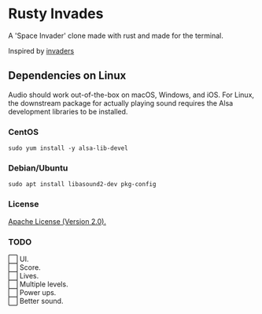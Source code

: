 # Rusty Invades

A 'Space Invader' clone made with rust and made for the terminal.

Inspired by [invaders](https://github.com/CleanCut/invaders)

## Dependencies on Linux

Audio should work out-of-the-box on macOS, Windows, and iOS. For Linux, the downstream package for actually playing
sound requires the Alsa development libraries to be installed.

### CentOS

```shell
sudo yum install -y alsa-lib-devel
```

### Debian/Ubuntu

```shell
sudo apt install libasound2-dev pkg-config
```

### License
[ Apache License (Version 2.0).](https://github.com/NicolasSabba/rusty-invades/blob/main/LICENSE)

### TODO
⬜ UI.  
⬜ Score.  
⬜ Lives.  
⬜ Multiple levels.  
⬜ Power ups.  
⬜ Better sound.  
